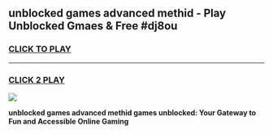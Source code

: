 
## unblocked games advanced methid - Play Unblocked Gmaes & Free #dj8ou
<h3>
<a href="https://news.freeplayer.one?title=unblocked_games_advanced_methid&ref=26F">CLICK TO PLAY</a></h3>
<hr>

<h3>
<a href="https://news.freeplayer.one?title=unblocked_games_advanced_methid&ref=26F">CLICK 2 PLAY</a>
  
</h3>

<a href="https://news.freeplayer.one?title=unblocked_games_advanced_methid&ref=26F/"><img src="https://clearcache.store/games.png"></a>


**unblocked games advanced methid games unblocked: Your Gateway to Fun and Accessible Online Gaming**
